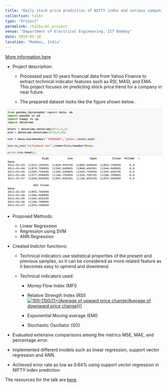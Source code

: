 ```yaml
---
title: "Daily stock price prediction of NIFTY index and various campanies listed in NSE."
collection: talks
type: "Project"
permalink: /talks/ml_project
venue: "Department of Electrical Engineering, IIT Bombay"
date: 2019-05-10
location: "Mumbai, India"
---
```

[More information here](/images/Project.zip)

* Project description:
  * Processed past 10 years financial data from Yahoo Finance to extract technical indicator features such as RSI,
MASI, and EMA. This project focuses on predicting stock price trend for a company in near future.

  * The prepared dataset looks like the figure shown below .

 <img src="/images/ML_project_data.png"
     alt="Markdown Monster icon" width="600"
     style="float: center; margin-right: 70px;" />
     
  * Proposed Methods:
    * Linear Regression
    * Regression using SVM
    * ANN Regression
    
  * Created Indictor functions:
  
    * Technical indicators use statistical properties of the present and previous samples, so it can be considered as more           related feature as it becomes easy to uptrend and downtrend.
    
    * Technical indicators used:
      * Money Flow Index (MFI)
      * Relative Strength Index (RSI)
        <a href="https://www.codecogs.com/eqnedit.php?latex=100-[100/(1&plus;(Average&space;of&space;upward&space;price&space;change/Average&space;of&space;downward&space;price&space;change))]" target="_blank"><img src="https://latex.codecogs.com/gif.latex?100-[100/(1&plus;(Average&space;of&space;upward&space;price&space;change/Average&space;of&space;downward&space;price&space;change))]" title="100-[100/(1+(Average of upward price change/Average of downward price change))]" /></a>
        
      * Exponential Moving average (EMI)
      * Stochastic Oscillator (SO)
      
  * Evaluated extensive comparisons among the metrics MSE, MAE, and percentage error.
  
  * Implemented different models such as linear regression, support vector regression and ANN.
  * Achieved error rate as low as 0.64% using support vector regression in NIFTY index prediction.
  
The resources for the talk are [here](/images/Presentation-Report.pdf).
